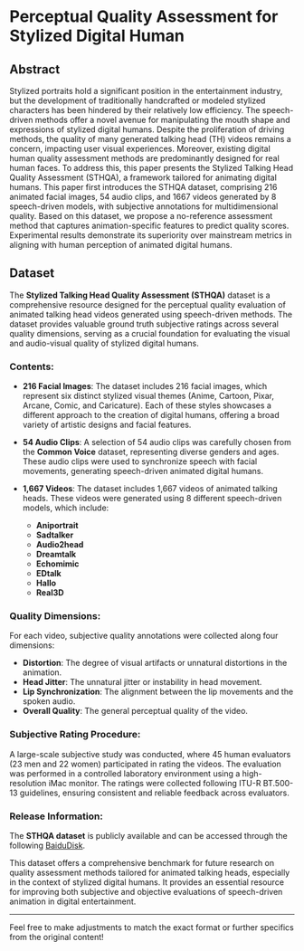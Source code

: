 # Perceptual Quality Assessment for Stylized Digital Human
## Abstract
Stylized portraits hold a significant position in the entertainment industry, but the development of traditionally handcrafted or modeled stylized characters has been hindered by their relatively low efficiency. The speech-driven methods offer a novel avenue for manipulating the mouth shape and expressions of stylized digital humans. Despite the proliferation of driving methods, the quality of many generated talking head (TH) videos remains a concern, impacting user visual experiences. Moreover, existing digital human quality assessment methods are predominantly designed for real human faces.
To address this, this paper presents the Stylized Talking Head Quality Assessment (STHQA), a framework tailored for animating digital humans. This paper first introduces the STHQA dataset, comprising 216 animated facial images, 54 audio clips, and 1667 videos generated by 8 speech-driven models, with subjective annotations for multidimensional quality. Based on this dataset, we propose a no-reference assessment method that captures animation-specific features to predict quality scores. Experimental results demonstrate its superiority over mainstream metrics in aligning with human perception of animated digital humans. 

## Dataset

The **Stylized Talking Head Quality Assessment (STHQA)** dataset is a comprehensive resource designed for the perceptual quality evaluation of animated talking head videos generated using speech-driven methods. The dataset provides valuable ground truth subjective ratings across several quality dimensions, serving as a crucial foundation for evaluating the visual and audio-visual quality of stylized digital humans.

### Contents:

* **216 Facial Images**: The dataset includes 216 facial images, which represent six distinct stylized visual themes (Anime, Cartoon, Pixar, Arcane, Comic, and Caricature). Each of these styles showcases a different approach to the creation of digital humans, offering a broad variety of artistic designs and facial features.

* **54 Audio Clips**: A selection of 54 audio clips was carefully chosen from the **Common Voice** dataset, representing diverse genders and ages. These audio clips were used to synchronize speech with facial movements, generating speech-driven animated digital humans.

* **1,667 Videos**: The dataset includes 1,667 videos of animated talking heads. These videos were generated using 8 different speech-driven models, which include:

  * **Aniportrait**
  * **Sadtalker**
  * **Audio2head**
  * **Dreamtalk**
  * **Echomimic**
  * **EDtalk**
  * **Hallo**
  * **Real3D**

### Quality Dimensions:

For each video, subjective quality annotations were collected along four dimensions:

* **Distortion**: The degree of visual artifacts or unnatural distortions in the animation.
* **Head Jitter**: The unnatural jitter or instability in head movement.
* **Lip Synchronization**: The alignment between the lip movements and the spoken audio.
* **Overall Quality**: The general perceptual quality of the video.

### Subjective Rating Procedure:

A large-scale subjective study was conducted, where 45 human evaluators (23 men and 22 women) participated in rating the videos. The evaluation was performed in a controlled laboratory environment using a high-resolution iMac monitor. The ratings were collected following ITU-R BT.500-13 guidelines, ensuring consistent and reliable feedback across evaluators.

### Release Information:

The **STHQA dataset** is publicly available and can be accessed through the following [BaiduDisk](https://github.com/FarongWen/STHQA).

This dataset offers a comprehensive benchmark for future research on quality assessment methods tailored for animated talking heads, especially in the context of stylized digital humans. It provides an essential resource for improving both subjective and objective evaluations of speech-driven animation in digital entertainment.

---

Feel free to make adjustments to match the exact format or further specifics from the original content!


